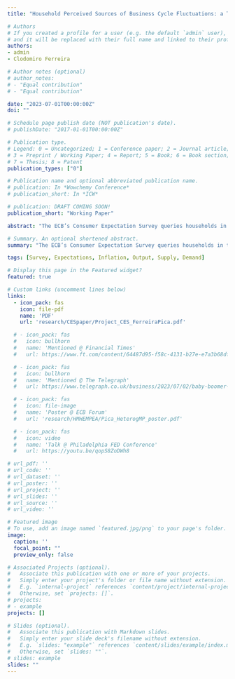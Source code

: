 ```yaml
---
title: "Household Perceived Sources of Business Cycle Fluctuations: a Tale of Supply and Demand"

# Authors
# If you created a profile for a user (e.g. the default `admin` user), write the username (folder name) here 
# and it will be replaced with their full name and linked to their profile.
authors:
- admin
- Clodomiro Ferreira

# Author notes (optional)
# author_notes:
# - "Equal contribution"
# - "Equal contribution"

date: "2023-07-01T00:00:00Z"
doi: ""

# Schedule page publish date (NOT publication's date).
# publishDate: "2017-01-01T00:00:00Z"

# Publication type.
# Legend: 0 = Uncategorized; 1 = Conference paper; 2 = Journal article;
# 3 = Preprint / Working Paper; 4 = Report; 5 = Book; 6 = Book section;
# 7 = Thesis; 8 = Patent
publication_types: ["0"]

# Publication name and optional abbreviated publication name.
# publication: In *Wowchemy Conference*
# publication_short: In *ICW*

# publication: DRAFT COMING SOON!
publication_short: "Working Paper"

abstract: "The ECB’s Consumer Expectation Survey queries households in the largest six euro area countries about their expectations for a wide range of macroeconomic and individual-level variables. We document strong correlations between these expectations, which we use to identify two principal components that explain a significant portion of the variance of all expectations. Judging from the sign of the loadings on expected prices and quantities, we interpret these components as capturing households’ perceptions of the sources of macroeconomic dynamics, with the first capturing supply-side shocks and the second component reflecting demand-side shocks. A panel analysis shows that the first and the second household-level principal component scores are associated with opposite movements in household realized consumption and precautionary savings, uncovering the differential effects of supply and demand shocks."

# Summary. An optional shortened abstract.
summary: "The ECB’s Consumer Expectation Survey queries households in the largest six euro area countries about their expectations for a wide range of macroeconomic and individual-level variables. We document strong correlations between these expectations, which we use to identify two principal components that explain a significant portion of the variance of all expectations. Judging from the sign of the loadings on expected prices and quantities, we interpret these components as capturing households’ perceptions of the sources of macroeconomic dynamics, with the first capturing supply-side shocks and the second component reflecting demand-side shocks. A panel analysis shows that the first and the second household-level principal component scores are associated with opposite movements in household realized consumption and precautionary savings, uncovering the differential effects of supply and demand shocks."

tags: [Survey, Expectations, Inflation, Output, Supply, Demand]

# Display this page in the Featured widget?
featured: true

# Custom links (uncomment lines below)
links:
  - icon_pack: fas
    icon: file-pdf
    name: 'PDF'
    url: 'research/CESpaper/Project_CES_FerreiraPica.pdf'

  # - icon_pack: fas
  #   icon: bullhorn
  #   name: 'Mentioned @ Financial Times'
  #   url: https://www.ft.com/content/64487d95-f58c-4131-b27e-e7a3b68dfdce

  # - icon_pack: fas
  #   icon: bullhorn
  #   name: 'Mentioned @ The Telegraph'
  #   url: https://www.telegraph.co.uk/business/2023/07/02/baby-boomer-property-uk-mortgage-crisis-interest-rates/

  # - icon_pack: fas
  #   icon: file-image
  #   name: 'Poster @ ECB Forum'
  #   url: 'research/HMHEMPEA/Pica_HeterogMP_poster.pdf'

  # - icon_pack: fas
  #   icon: video
  #   name: 'Talk @ Philadelphia FED Conference'
  #   url: https://youtu.be/qopS8ZoDWh8

# url_pdf: ''
# url_code: ''
# url_dataset: ''
# url_poster: ''
# url_project: ''
# url_slides: ''
# url_source: ''
# url_video: ''

# Featured image
# To use, add an image named `featured.jpg/png` to your page's folder. 
image:
  caption: ''
  focal_point: ""
  preview_only: false

# Associated Projects (optional).
#   Associate this publication with one or more of your projects.
#   Simply enter your project's folder or file name without extension.
#   E.g. `internal-project` references `content/project/internal-project/index.md`.
#   Otherwise, set `projects: []`.
# projects:
# - example
projects: []

# Slides (optional).
#   Associate this publication with Markdown slides.
#   Simply enter your slide deck's filename without extension.
#   E.g. `slides: "example"` references `content/slides/example/index.md`.
#   Otherwise, set `slides: ""`.
# slides: example
slides: ""
---
```


<!-- <h1>Abstract</h1>

The euro area Consumer Expectation Survey queries households about their expectations for a wide range of macroeconomic and individual-level variables, including economic growth, inflation, house prices, interest rates, and personal income growth. We find strong correlations between these expectations, which we use to identify two principal components that explain a significant portion of the total variance. These components represent households’ perceptions of the sources of macroeconomic dynamics, with the first reflecting supply-side shocks and the second reflecting demand-side shocks. Despite their stability over time, these components provide differential variation in household realized consumption in both durables and nondurables, and in precautionary savings. Overall, our results suggest that – at least since 2020 – households have been expecting supply-side shocks to be more important than demand-side shocks for the evolution of the business cycle. -->
